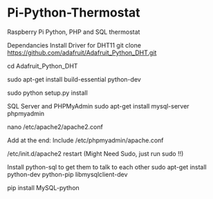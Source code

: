 # Pi-Python-Thermostat
Raspberry Pi Python, PHP and SQL thermostat

Dependancies
Install Driver for DHT11
git clone https://github.com/adafruit/Adafruit_Python_DHT.git

cd Adafruit_Python_DHT

sudo apt-get install build-essential python-dev 

sudo python setup.py install

SQL Server and PHPMyAdmin
sudo apt-get install mysql-server phpmyadmin 

nano /etc/apache2/apache2.conf

Add at the end: Include /etc/phpmyadmin/apache.conf

/etc/init.d/apache2 restart (Might Need Sudo, just run sudo !!)

Install python-sql to get them to talk to each other
sudo apt-get install python-dev python-pip libmysqlclient-dev

pip install MySQL-python
